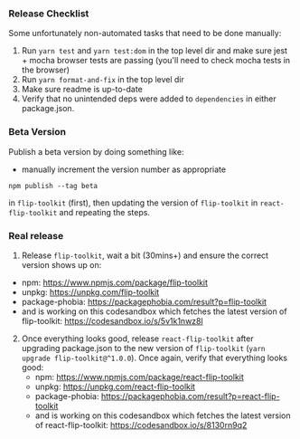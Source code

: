 ### Release Checklist

Some unfortunately non-automated tasks that need to be done manually:

1. Run `yarn test` and `yarn test:dom`  in the top level dir and make sure jest + mocha browser tests are passing (you'll need to check mocha tests in the browser)
2. Run `yarn format-and-fix` in the top level dir
3. Make sure readme is up-to-date
4. Verify that no unintended deps were added to `dependencies` in either package.json.

### Beta Version

Publish a beta version by doing something like:

- manually increment the version number as appropriate

`npm publish --tag beta`

in  `flip-toolkit` (first), then updating the version of `flip-toolkit` in `react-flip-toolkit` and repeating the steps.

### Real release

1. Release `flip-toolkit`, wait a bit (30mins+) and ensure the correct version shows up on:
  - npm: https://www.npmjs.com/package/flip-toolkit
  - unpkg: https://unpkg.com/flip-toolkit
  - package-phobia: https://packagephobia.com/result?p=flip-toolkit
  - and is working on this codesandbox which fetches the latest version of flip-toolkit: https://codesandbox.io/s/5v1k1nwz8l
2. Once everything looks good, release `react-flip-toolkit` after upgrading package.json to the new version of `flip-toolkit` (`yarn upgrade flip-toolkit@^1.0.0`). Once again, verify that everything looks good:
   - npm: https://www.npmjs.com/package/react-flip-toolkit
   - unpkg: https://unpkg.com/react-flip-toolkit
   - package-phobia: https://packagephobia.com/result?p=react-flip-toolkit
    - and is working on this codesandbox which fetches the latest version of react-flip-toolkit: https://codesandbox.io/s/8130rn9q2
